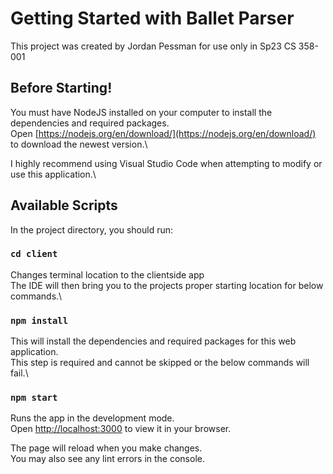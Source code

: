 # Getting Started with Ballet Parser

This project was created by Jordan Pessman for use only in Sp23 CS 358-001

## Before Starting!

You must have NodeJS installed on your computer to install the dependencies and required packages.\
Open [https://nodejs.org/en/download/](https://nodejs.org/en/download/) to download the newest version.\

I highly recommend using Visual Studio Code when attempting to modify or use this application.\

## Available Scripts

In the project directory, you should run:

### `cd client`

Changes terminal location to the clientside app\
The IDE will then bring you to the projects proper starting location for below commands.\

### `npm install`

This will install the dependencies and required packages for this web application.\
This step is required and cannot be skipped or the below commands will fail.\

### `npm start`

Runs the app in the development mode.\
Open [http://localhost:3000](http://localhost:3000) to view it in your browser.

The page will reload when you make changes.\
You may also see any lint errors in the console.